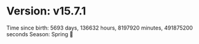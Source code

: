 # Version: v15.7.1
Time since birth: 5693 days, 136632 hours, 8197920 minutes, 491875200 seconds
Season: Spring 🌸
